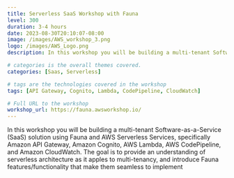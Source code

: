 ```yaml
---
title: Serverless SaaS Workshop with Fauna
level: 300
duration: 3-4 hours
date: 2023-08-30T20:10:07-08:00
image: /images/AWS_workshop_3.png
logo: /images/AWS_Logo.png
description: In this workshop you will be building a multi-tenant Software-as-a-Service (SaaS) solution using Fauna and AWS Serverless Services.

# categories is the overall themes covered. 
categories: [Saas, Serverless]

# tags are the technologies covered in the workshop
tags: [API Gateway, Cognito, Lambda, CodePipeline, CloudWatch]

# Full URL to the workshop
workshop_url: https://fauna.awsworkshop.io/
---
```

In this workshop you will be building a multi-tenant Software-as-a-Service (SaaS) solution using Fauna and AWS Serverless Services, specifically Amazon API Gateway, Amazon Cognito, AWS Lambda, AWS CodePipeline, and Amazon CloudWatch. The goal is to provide an understanding of serverless architecture as it apples to multi-tenancy, and introduce Fauna features/functionality that make them seamless to implement